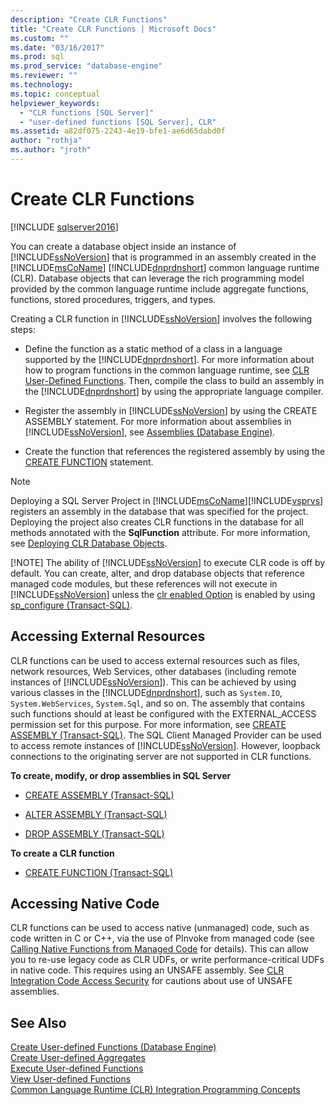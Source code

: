 ```yaml
---
description: "Create CLR Functions"
title: "Create CLR Functions | Microsoft Docs"
ms.custom: ""
ms.date: "03/16/2017"
ms.prod: sql
ms.prod_service: "database-engine"
ms.reviewer: ""
ms.technology: 
ms.topic: conceptual
helpviewer_keywords: 
  - "CLR functions [SQL Server]"
  - "user-defined functions [SQL Server], CLR"
ms.assetid: a82df075-2243-4e19-bfe1-ae6d65dabd0f
author: "rothja"
ms.author: "jroth"
---
```

# Create CLR Functions
[!INCLUDE [sqlserver2016](../../includes/applies-to-version/sqlserver2016.md)]

  You can create a database object inside an instance of [!INCLUDE[ssNoVersion](../../includes/ssnoversion-md.md)] that is programmed in an assembly created in the [!INCLUDE[msCoName](../../includes/msconame-md.md)] [!INCLUDE[dnprdnshort](../../includes/dnprdnshort-md.md)] common language runtime (CLR). Database objects that can leverage the rich programming model provided by the common language runtime include aggregate functions, functions, stored procedures, triggers, and types.  
  
 Creating a CLR function in [!INCLUDE[ssNoVersion](../../includes/ssnoversion-md.md)] involves the following steps:  
  
-   Define the function as a static method of a class in a language supported by the [!INCLUDE[dnprdnshort](../../includes/dnprdnshort-md.md)]. For more information about how to program functions in the common language runtime, see [CLR User-Defined Functions](../../relational-databases/clr-integration-database-objects-user-defined-functions/clr-user-defined-functions.md). Then, compile the class to build an assembly in the [!INCLUDE[dnprdnshort](../../includes/dnprdnshort-md.md)] by using the appropriate language compiler.  
  
-   Register the assembly in [!INCLUDE[ssNoVersion](../../includes/ssnoversion-md.md)] by using the CREATE ASSEMBLY statement. For more information about assemblies in [!INCLUDE[ssNoVersion](../../includes/ssnoversion-md.md)], see [Assemblies &#40;Database Engine&#41;](../../relational-databases/clr-integration/assemblies-database-engine.md).  
  
-   Create the function that references the registered assembly by using the [CREATE FUNCTION](../../t-sql/statements/create-function-transact-sql.md) statement.  
  
> [!NOTE]
>  Deploying a SQL Server Project in [!INCLUDE[msCoName](../../includes/msconame-md.md)][!INCLUDE[vsprvs](../../includes/vsprvs-md.md)] registers an assembly in the database that was specified for the project. Deploying the project also creates CLR functions in the database for all methods annotated with the **SqlFunction** attribute. For more information, see [Deploying CLR Database Objects](../../relational-databases/clr-integration/deploying-clr-database-objects.md).  
> 
> [!NOTE]
>  The ability of [!INCLUDE[ssNoVersion](../../includes/ssnoversion-md.md)] to execute CLR code is off by default. You can create, alter, and drop database objects that reference managed code modules, but these references will not execute in [!INCLUDE[ssNoVersion](../../includes/ssnoversion-md.md)] unless the [clr enabled Option](../../database-engine/configure-windows/clr-enabled-server-configuration-option.md) is enabled by using [sp_configure (Transact-SQL)](../../relational-databases/system-stored-procedures/sp-configure-transact-sql.md).  
  
## Accessing External Resources  
 CLR functions can be used to access external resources such as files, network resources, Web Services, other databases (including remote instances of [!INCLUDE[ssNoVersion](../../includes/ssnoversion-md.md)]). This can be achieved by using various classes in the [!INCLUDE[dnprdnshort](../../includes/dnprdnshort-md.md)], such as `System.IO`, `System.WebServices`, `System.Sql`, and so on. The assembly that contains such functions should at least be configured with the EXTERNAL_ACCESS permission set for this purpose. For more information, see [CREATE ASSEMBLY &#40;Transact-SQL&#41;](../../t-sql/statements/create-assembly-transact-sql.md). The SQL Client Managed Provider can be used to access remote instances of [!INCLUDE[ssNoVersion](../../includes/ssnoversion-md.md)]. However, loopback connections to the originating server are not supported in CLR functions.  
  
 **To create, modify, or drop assemblies in SQL Server**  
  
-   [CREATE ASSEMBLY &#40;Transact-SQL&#41;](../../t-sql/statements/create-assembly-transact-sql.md)  
  
-   [ALTER ASSEMBLY &#40;Transact-SQL&#41;](../../t-sql/statements/alter-assembly-transact-sql.md)  
  
-   [DROP ASSEMBLY &#40;Transact-SQL&#41;](../../t-sql/statements/drop-assembly-transact-sql.md)  
  
 **To create a CLR function**  
  
-   [CREATE FUNCTION &#40;Transact-SQL&#41;](../../t-sql/statements/create-function-transact-sql.md)  
  
## Accessing Native Code  
 CLR functions can be used to access native (unmanaged) code, such as code written in C or C++, via the use of PInvoke from managed code (see [Calling Native Functions from Managed Code](https://go.microsoft.com/fwlink/?LinkID=181929) for details). This can allow you to re-use legacy code as CLR UDFs, or write performance-critical UDFs in native code. This requires using an UNSAFE assembly. See [CLR Integration Code Access Security](../../relational-databases/clr-integration/security/clr-integration-code-access-security.md) for cautions about use of UNSAFE assemblies.  
  
## See Also  
 [Create User-defined Functions &#40;Database Engine&#41;](../../relational-databases/user-defined-functions/create-user-defined-functions-database-engine.md)   
 [Create User-defined Aggregates](../../relational-databases/user-defined-functions/create-user-defined-aggregates.md)   
 [Execute User-defined Functions](../../relational-databases/user-defined-functions/execute-user-defined-functions.md)   
 [View User-defined Functions](../../relational-databases/user-defined-functions/view-user-defined-functions.md)   
 [Common Language Runtime &#40;CLR&#41; Integration Programming Concepts](../../relational-databases/clr-integration/common-language-runtime-clr-integration-programming-concepts.md)  
  
  
